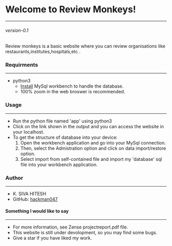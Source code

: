 # Welcome to Review Monkeys!
***
###### version-0.1

Review monkeys is a basic website where you can review organisations like restaurants,institutes,hospitals,etc .

### Requirments
****  
- python3
  - [Install](https://dev.mysql.com/downloads/workbench/5.2.html) MySql workbench to handle the database. 
  - 100% zoom in the web broswer is recommended. 
  
### Usage
****
  - Run the python file named 'app' using python3 
  - Click on the link shown in the output and you can access the website in your localhost.
  - To get the structure of database into your device:
    1. Open the workbench application and go into your MySql connection.
    2. Then, select the Admistration option and click on data import/restore option.
    3. Select import from self-contained file and import my 'database' sql file into your workbench application.

### Author
****
  - K. SIVA HITESH
  - GitHub: [hackman047](https://github.com/hackman047)

#### Something I would like to say
****
  - For more information, see Zense projectreport.pdf file.
  - This website is still under devolopment, so you may find some bugs.
  - Give a star if you have liked my work.
  










